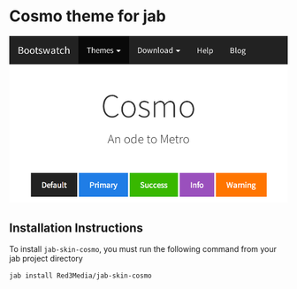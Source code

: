 # Cosmo theme for jab
![cosmo screenshot](thumbnail.png)

## Installation Instructions
To install `jab-skin-cosmo`, you must run the following command from your jab project directory

    jab install Red3Media/jab-skin-cosmo
